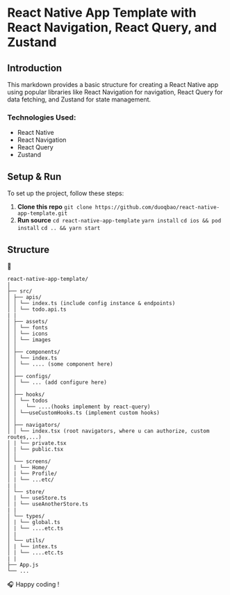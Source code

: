 # React Native App Template with React Navigation, React Query, and Zustand

## Introduction

This markdown provides a basic structure for creating a React Native app using popular libraries like React Navigation for navigation, React Query for data fetching, and Zustand for state management.

### Technologies Used:

- React Native
- React Navigation
- React Query
- Zustand

## Setup & Run

To set up the project, follow these steps:

1. **Clone this repo**
   `git clone https://github.com/duoqbao/react-native-app-template.git`
2. **Run source**
   `cd react-native-app-template`
   `yarn install`
   `cd ios && pod install`
   `cd .. && yarn start`

## Structure
:vertical_traffic_light:
```
react-native-app-template/
│
├── src/
│ ├── apis/
│ │ └── index.ts (include config instance & endpoints)
│ │ └── todo.api.ts
| |
│ ├── assets/
│ │ └── fonts
│ │ └── icons
│ │ └── images
│ │
│ ├── components/
│ │ └── index.ts
│ │ └── .... (some component here)
│ │
│ ├── configs/
│ │ └── ... (add configure here)
│ │
│ ├── hooks/
│ │ └── todos
│ │   └── ....(hooks implement by react-query)
│ │ └──useCustomHooks.ts (implement custom hooks)
│ │
│ ├── navigators/
│ │ └── index.tsx (root navigators, where u can authorize, custom routes,...)
│ | └── private.tsx 
│ | └── public.tsx
│ │
│ └── screens/
│ | └── Home/
│ | └── Profile/
│ | └── ...etc/
| |
│ └── store/
│ | └── useStore.ts 
│ | └── useAnotherStore.ts 
| |
│ └── types/
│ | └── global.ts
│ | └── ....etc.ts
│ |
│ └── utils/
│ | └── intex.ts
│ | └── ....etc.ts
| |
├── App.js
└── ...
```
:headphones: Happy coding !